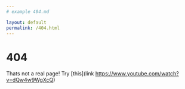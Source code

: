 ```yaml
---
# example 404.md

layout: default
permalink: /404.html
---
```


# 404

Thats not a real page! Try [this](link https://www.youtube.com/watch?v=dQw4w9WgXcQ)
